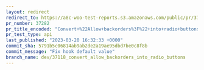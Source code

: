 ```yaml
---
layout: redirect
redirect_to: https://a8c-woo-test-reports.s3.amazonaws.com/public/pr/37282/api/index.html
pr_number: 37282
pr_title_encoded: "Convert+%22Allow+backorders%3F%22+into+radio+buttons"
pr_test_type: api
last_published: "2023-03-20 16:32:33 +0000"
commit_sha: 5791b5c06814ab9ab2de2a19ae95dbd7be0c8f8b
commit_message: "Fix hook default value"
branch_name: dev/37118_convert_allow_backorders_into_radio_buttons
---
```

